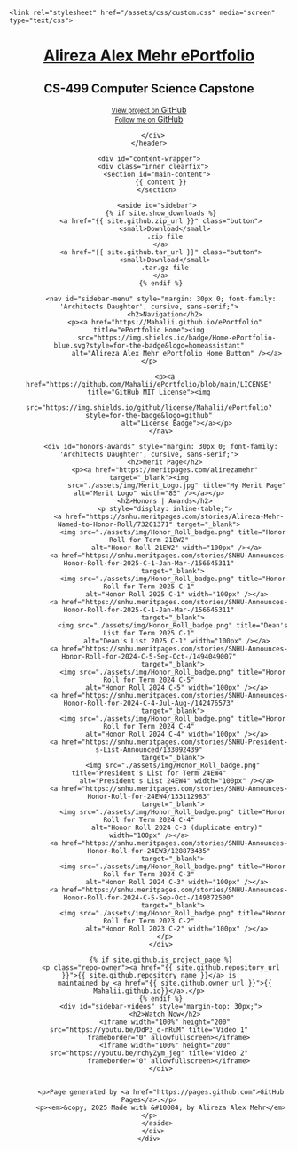 <!DOCTYPE html>
<html lang="en">

  <head>
    <meta charset='utf-8'>
    <meta http-equiv="X-UA-Compatible" content="IE=edge">
    <meta name="viewport" content="width=device-width, initial-scale=1, maximum-scale=1">

    <link rel="stylesheet" href="/assets/css/custom.css" media="screen" type="text/css">
  </head>

  <body>
    <header>
      <div class="inner">
        <a href="{{ '/' | absolute_url }}">
          <h1>Alireza Alex Mehr ePortfolio</h1>
        </a>
        <h2>CS-499 Computer Science Capstone</h2>
        <a href="Mahalii.github.io" class="button"><small>View project on</small> GitHub</a><br>
        <a href="https://www.github.com/Mahalii" class="button"><small>Follow me on</small> GitHub</a>
      
      </div>
    </header>

    <div id="content-wrapper">
      <div class="inner clearfix">
        <section id="main-content">
          {{ content }}
        </section>

        <aside id="sidebar">
          {% if site.show_downloads %}
          <a href="{{ site.github.zip_url }}" class="button">
            <small>Download</small>
            .zip file
          </a>
          <a href="{{ site.github.tar_url }}" class="button">
            <small>Download</small>
            .tar.gz file
          </a>
          {% endif %}

          <nav id="sidebar-menu" style="margin: 30px 0; font-family: 'Architects Daughter', cursive, sans-serif;">
            <h2>Navigation</h2>
            <p><a href="https://Mahalii.github.io/ePortfolio" title="ePortfolio Home"><img
                  src="https://img.shields.io/badge/Home-ePortfolio-blue.svg?style=for-the-badge&logo=homeassistant"
                  alt="Alireza Alex Mehr ePortfolio Home Button" /></a></p>

            <p><a href="https://github.com/Mahalii/ePortfolio/blob/main/LICENSE" title="GitHub MIT License"><img
                  src="https://img.shields.io/github/license/Mahalii/ePortfolio?style=for-the-badge&logo=github"
                  alt="License Badge"></a></p>
          </nav>

          <div id="honors-awards" style="margin: 30px 0; font-family: 'Architects Daughter', cursive, sans-serif;">
            <h2>Merit Page</h2>
            <p><a href="https://meritpages.com/alirezamehr" target="_blank"><img
                  src="./assets/img/Merit_Logo.jpg" title="My Merit Page" alt="Merit Logo" width="85" /></a></p>
            <h2>Honors | Awards</h2>
            <p style="display: inline-table;">
              <a href="https://snhu.meritpages.com/stories/Alireza-Mehr-Named-to-Honor-Roll/73201371" target="_blank">
                <img src="./assets/img/Honor_Roll_badge.png" title="Honor Roll for Term 21EW2"
                  alt="Honor Roll 21EW2" width="100px" /></a>
              <a href="https://snhu.meritpages.com/stories/SNHU-Announces-Honor-Roll-for-2025-C-1-Jan-Mar-/156645311"
                target="_blank">
                <img src="./assets/img/Honor_Roll_badge.png" title="Honor Roll for Term 2025 C-1"
                  alt="Honor Roll 2025 C-1" width="100px" /></a>
              <a href="https://snhu.meritpages.com/stories/SNHU-Announces-Honor-Roll-for-2025-C-1-Jan-Mar-/156645311"
                target="_blank">
                <img src="./assets/img/Honor_Roll_badge.png" title="Dean's List for Term 2025 C-1"
                  alt="Dean's List 2025 C-1" width="100px" /></a>
              <a href="https://snhu.meritpages.com/stories/SNHU-Announces-Honor-Roll-for-2024-C-5-Sep-Oct-/1494049007"
                target="_blank">
                <img src="./assets/img/Honor_Roll_badge.png" title="Honor Roll for Term 2024 C-5"
                  alt="Honor Roll 2024 C-5" width="100px" /></a>
              <a href="https://snhu.meritpages.com/stories/SNHU-Announces-Honor-Roll-for-2024-C-4-Jul-Aug-/142476573"
                target="_blank">
                <img src="./assets/img/Honor_Roll_badge.png" title="Honor Roll for Term 2024 C-4"
                  alt="Honor Roll 2024 C-4" width="100px" /></a>
              <a href="https://snhu.meritpages.com/stories/SNHU-President-s-List-Announced/133092439"
                target="_blank">
                <img src="./assets/img/Honor_Roll_badge.png" title="President's List for Term 24EW4"
                  alt="President's List 24EW4" width="100px" /></a>
              <a href="https://snhu.meritpages.com/stories/SNHU-Announces-Honor-Roll-for-24EW4/133112983"
                target="_blank">
                <img src="./assets/img/Honor_Roll_badge.png" title="Honor Roll for Term 2024 C-4"
                  alt="Honor Roll 2024 C-3 (duplicate entry)" width="100px" /></a>
              <a href="https://snhu.meritpages.com/stories/SNHU-Announces-Honor-Roll-for-24EW3/128873435"
                target="_blank">
                <img src="./assets/img/Honor_Roll_badge.png" title="Honor Roll for Term 2024 C-3"
                  alt="Honor Roll 2024 C-3" width="100px" /></a>
              <a href="https://snhu.meritpages.com/stories/SNHU-Announces-Honor-Roll-for-2024-C-5-Sep-Oct-/149372500"
                target="_blank">
                <img src="./assets/img/Honor_Roll_badge.png" title="Honor Roll for Term 2023 C-2"
                  alt="Honor Roll 2023 C-2" width="100px" /></a>
            </p>
          </div>

          {% if site.github.is_project_page %}
          <p class="repo-owner"><a href="{{ site.github.repository_url }}">{{ site.github.repository_name }}</a> is
            maintained by <a href="{{ site.github.owner_url }}">{{ Mahalii.github.io}}</a>.</p>
          {% endif %}
          <div id="sidebar-videos" style="margin-top: 30px;">
            <h2>Watch Now</h2>
            <iframe width="100%" height="200" src="https://youtu.be/DdP3_d-nRuM" title="Video 1"
              frameborder="0" allowfullscreen></iframe>
            <iframe width="100%" height="200" src="https://youtu.be/rchyZym_jeg" title="Video 2"
              frameborder="0" allowfullscreen></iframe>
          </div>
          

          <p>Page generated by <a href="https://pages.github.com">GitHub Pages</a>.</p>
          <p><em>&copy; 2025 Made with &#10084; by Alireza Alex Mehr</em></p>
        </aside>
      </div>
    </div>
  </body>
</html>

